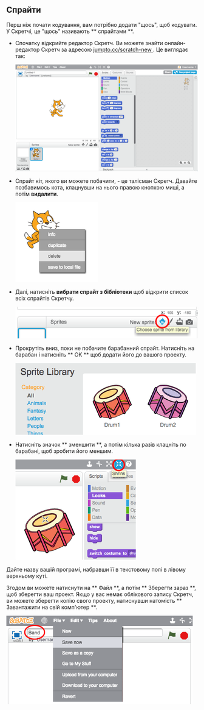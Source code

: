 ## Спрайти

Перш ніж почати кодування, вам потрібно додати "щось", щоб кодувати. У Скретчі, це "щось" називають ** спрайтами **.

+ Спочатку відкрийте редактор Скретч. Ви можете знайти онлайн-редактор Скретч за адресою <a href="http://jumpto.cc/scratch-new" target="_blank"> jumpto.cc/scratch-new </a>. Це виглядає так:
    
    ![скріншот](images/band-scratch.png)

+ Спрайт кіт, якого ви можете побачити, - це талісман Скретч. Давайте позбавимось кота, клацнувши на нього правою кнопкою миші, а потім **видалити**.
    
    ![скріншот](images/band-delete.png)

+ Далі, натисніть **вибрати спрайт з бібліотеки** щоб відкрити список всіх спрайтів Скретчу.
    
    ![скріншот](images/band-sprite-library.png)

+ Прокрутіть вниз, поки не побачите барабанний спрайт. Натисніть на барабан і натисніть ** OK ** щоб додати його до вашого проекту.
    
    ![скріншот](images/band-sprite-drum.png)

+ Натисніть значок ** зменшити **, а потім кілька разів клацніть по барабані, щоб зробити його меншим.
    
    ![скріншот](images/band-shrink.png)

Дайте назву вашій програмі, набравши її в текстовому полі в лівому верхньому куті.

Згодом ви можете натиснути на ** Файл **, а потім ** Зберегти зараз **, щоб зберегти ваш проект. Якщо у вас немає облікового запису Скретч, ви можете зберегти копію свого проекту, натиснувши натомість ** Завантажити на свій комп'ютер **.

![скріншот](images/band-save.png)